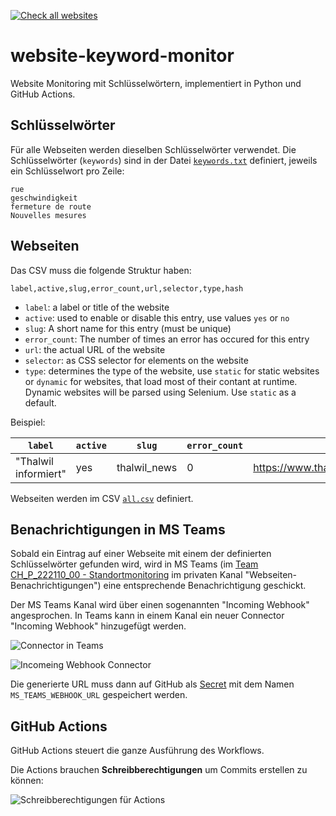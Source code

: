 [![Check all websites](https://github.com/ebp-group/website-keyword-monitor/actions/workflows/all.yml/badge.svg)](https://github.com/ebp-group/website-keyword-monitor/actions/workflows/all.yml)

# website-keyword-monitor

Website Monitoring mit Schlüsselwörtern, implementiert in Python und GitHub Actions.

## Schlüsselwörter 

Für alle Webseiten werden dieselben Schlüsselwörter verwendet.
Die Schlüsselwörter (`keywords`) sind in der Datei [`keywords.txt`](https://github.com/ebp-group/website-keyword-monitor/blob/main/keywords.txt) definiert, jeweils ein Schlüsselwort pro Zeile:

```
rue
geschwindigkeit
fermeture de route
Nouvelles mesures
```

## Webseiten

Das CSV muss die folgende Struktur haben:

```
label,active,slug,error_count,url,selector,type,hash
```

* `label`: a label or title of the website
* `active`: used to enable or disable this entry, use values `yes` or `no`
* `slug`: A short name for this entry (must be unique)
* `error_count`: The number of times an error has occured for this entry
* `url`: the actual URL of the website
* `selector`: as CSS selector for elements on the website
* `type`: determines the type of the website, use `static` for static websites or `dynamic` for websites, that load most of their contant at runtime. Dynamic websites will be parsed using Selenium. Use `static` as a default.

Beispiel:

| `label`              | `active` | `slug`        | `error_count` | `url`                                         | `selector`       | `type` |
|----------------------|----------|---------------|---------------|-----------------------------------------------|------------------|--------|
| "Thalwil informiert" | yes      | thalwil_news  | 0             | https://www.thalwil.ch/aktuellesinformationen | #informationList | static |


Webseiten werden im CSV [`all.csv`](https://github.com/ebp-group/website-keyword-monitor/blob/main/csv/all.csv) definiert.

## Benachrichtigungen in MS Teams

Sobald ein Eintrag auf einer Webseite mit einem der definierten Schlüsselwörter gefunden wird, wird in MS Teams (im [Team CH_P_222110_00 - Standortmonitoring](https://teams.microsoft.com/l/team/19%3a8yZRxwfaWuzsCdy3K0yPujteVZFYCGsXUlqAZgKNAyM1%40thread.tacv2/conversations?groupId=3a7a934f-46fe-4807-b8a6-066dee8bdd60&tenantId=b2e3a768-93a5-4171-8310-d2fda9465328) im privaten Kanal "Webseiten-Benachrichtigungen") eine entsprechende Benachrichtigung geschickt.

Der MS Teams Kanal wird über einen sogenannten "Incoming Webhook" angesprochen.
In Teams kann in einem Kanal ein neuer Connector "Incoming Webhook" hinzugefügt werden.

![Connector in Teams](https://github.com/ebp-group/website-keyword-monitor/assets/538415/b3be5355-00d5-4d12-aad3-8cf2aa3df8ec)

![Incomeing Webhook Connector](https://github.com/metaodi/website-keyword-monitor/assets/538415/272e0b9f-808e-4c6b-b1a5-ea1305879d92)

Die generierte URL muss dann auf GitHub als [Secret](https://github.com/ebp-group/website-keyword-monitor/settings/secrets/actions) mit dem Namen `MS_TEAMS_WEBHOOK_URL` gespeichert werden.


## GitHub Actions

GitHub Actions steuert die ganze Ausführung des Workflows.

Die Actions brauchen **Schreibberechtigungen** um Commits erstellen zu können:

![Schreibberechtigungen für Actions](https://github.com/metaodi/website-keyword-monitor/assets/538415/bc0ff7d4-d5b1-4bbd-a97b-ea3145216d9b)


